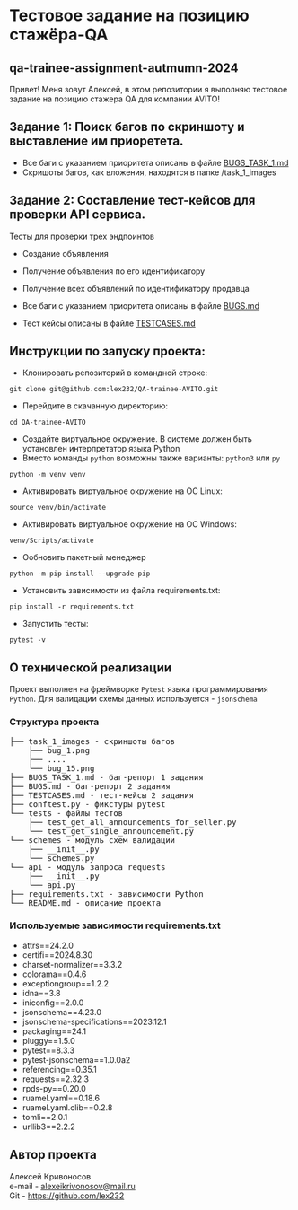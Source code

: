 # Тестовое задание на позицию стажёра-QA
## qa-trainee-assignment-autmumn-2024 

Привет! Меня зовут Алексей, в этом репозитории я выполняю тестовое задание на позицию стажера QA для компании AVITO!<br>

## Задание 1: Поиск багов по скриншоту и выставление им приоретета.

- Все баги с указанием приоритета описаны в файле  [BUGS_TASK_1.md](./BUGS_TASK_1.md)
- Скришоты багов, как вложения, находятся в папке /task_1_images

## Задание 2: Составление тест-кейсов для проверки API сервиса.

Тесты для проверки трех эндпоинтов
- Создание объявления
- Получение объявления по его идентификатору
- Получение всех объявлений по идентификатору продавца

- Все баги с указанием приоритета описаны в файле [BUGS.md](./BUGS.md)
- Тест кейсы описаны в файле [TESTCASES.md](./TESTCASES.md)

## Инструкции по запуску проекта:

- Клонировать репозиторий в командной строке:
```
git clone git@github.com:lex232/QA-trainee-AVITO.git
```
- Перейдите в скачанную директорию:
```
cd QA-trainee-AVITO
```
- Cоздайте виртуальное окружение. В системе должен быть установлен интерпретатор языка Python
- Вместо команды `python` возможны также варианты: `python3` или `py`
```
python -m venv venv
```
- Активировать виртуальное окружение на ОС Linux:
```
source venv/bin/activate
```
- Активировать виртуальное окружение на ОС Windows:
```
venv/Scripts/activate
```    
- Ообновить пакетный менеджер
```
python -m pip install --upgrade pip
```
- Установить зависимости из файла requirements.txt:
```
pip install -r requirements.txt
```    
- Запустить тесты:
```
pytest -v
```    

## О технической реализации

Проект выполнен на фреймворке `Pytest` языка программирования `Python`. Для валидации схемы данных используется - `jsonschema`

### Структура проекта
<pre>
├── task_1_images - скриншоты багов
    ├── bug_1.png
    ├── ....
    └── bug_15.png
├── BUGS_TASK_1.md - баг-репорт 1 задания
├── BUGS.md - баг-репорт 2 задания
├── TESTCASES.md - тест-кейсы 2 задания
├── conftest.py - фикстуры pytest
└── tests - файлы тестов
    ├── test_get_all_announcements_for_seller.py
    └── test_get_single_announcement.py
└── schemes - модуль схем валидации
    ├── __init__.py
    └── schemes.py
└── api - модуль запроса requests
    ├── __init__.py
    └── api.py
├── requirements.txt - зависимости Python
└── README.md - описание проекта
</pre>
### Используемые зависимости requirements.txt

- attrs==24.2.0<br>
- certifi==2024.8.30<br>
- charset-normalizer==3.3.2<br>
- colorama==0.4.6<br>
- exceptiongroup==1.2.2<br>
- idna==3.8<br>
- iniconfig==2.0.0<br>
- jsonschema==4.23.0<br>
- jsonschema-specifications==2023.12.1<br>
- packaging==24.1<br>
- pluggy==1.5.0<br>
- pytest==8.3.3<br>
- pytest-jsonschema==1.0.0a2<br>
- referencing==0.35.1<br>
- requests==2.32.3<br>
- rpds-py==0.20.0<br>
- ruamel.yaml==0.18.6<br>
- ruamel.yaml.clib==0.2.8<br>
- tomli==2.0.1<br>
- urllib3==2.2.2<br>

## Автор проекта

 Алексей Кривоносов<br>
 e-mail - alexeikrivonosov@mail.ru<br>
 Git - https://github.com/lex232